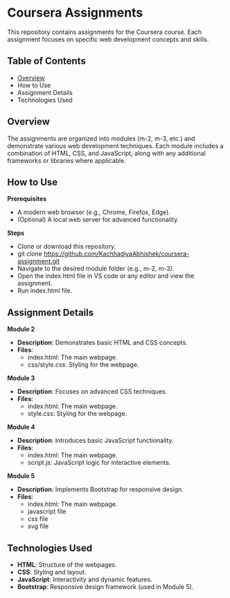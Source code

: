 # Coursera Assignments

This repository contains assignments for the Coursera course. Each assignment focuses on specific web development concepts and skills.

## Table of Contents

- [Overview](https://github.com/KachhadiyaAbhishek/coursera-assignment/blob/master/README.md#overview)
- How to Use
- Assignment Details
- Technologies Used

## Overview

The assignments are organized into modules (m-2, m-3, etc.) and demonstrate various web development techniques. Each module includes a combination of HTML, CSS, and JavaScript, along with any additional frameworks or libraries where applicable.

## How to Use

**Prerequisites**
 - A modern web browser (e.g., Chrome, Firefox, Edge).
 - (Optional) A local web server for advanced functionality.

**Steps**
 - Clone or download this repository.
 - git clone <https://github.com/KachhadiyaAbhishek/coursera-assignment.git>
 - Navigate to the desired module folder (e.g., m-2, m-3).
 - Open the index.html file in VS code or any editor and view the assignment.
 - Run index.html file.

## Assignment Details

**Module 2**
- **Description**: Demonstrates basic HTML and CSS concepts.
- **Files**:
  - index.html: The main webpage.
  - css/style.css: Styling for the webpage.

**Module 3**
- **Description**: Focuses on advanced CSS techniques.
- **Files**:
  - index.html: The main webpage.
  - style.css: Styling for the webpage.

**Module 4**
- **Description**: Introduces basic JavaScript functionality.
- **Files**:
  - index.html: The main webpage.
  - script.js: JavaScript logic for interactive elements.

**Module 5**
- **Description**: Implements Bootstrap for responsive design.
- **Files**:
  - index.html: The main webpage.
  - javascript file
  - css file
  - svg file

## Technologies Used

- **HTML**: Structure of the webpages.
- **CSS**: Styling and layout.
- **JavaScript**: Interactivity and dynamic features.
- **Bootstrap**: Responsive design framework (used in Module 5).


